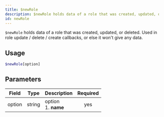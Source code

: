 ```yaml
---
title: $newRole 
description: $newRole holds data of a role that was created, updated, or deleted. Used in role update / delete / create callbacks, or else it won't give any data.
id: newRole
---
```


`$newRole` holds data of a role that was created, updated, or deleted. Used in role update / delete / create callbacks, or else it won't give any data.

## Usage

```php
$newRole[option]
```

## Parameters 


| Field     | Type    | Description                                        | Required |
|-----------|---------|----------------------------------------------------| :------: |
| option    | string  | option <br /> 1. **name**                            | yes      |
